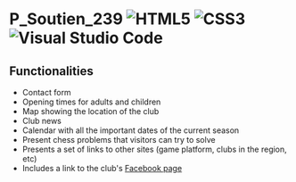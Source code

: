 # P_Soutien_239 ![HTML5](https://img.shields.io/badge/html5-%23E34F26.svg?style=for-the-badge&logo=html5&logoColor=white) ![CSS3](https://img.shields.io/badge/css3-%231572B6.svg?style=for-the-badge&logo=css3&logoColor=white) ![Visual Studio Code](https://img.shields.io/badge/Visual%20Studio%20Code-0078d7.svg?style=for-the-badge&logo=visual-studio-code&logoColor=white)

## Functionalities

- Contact form
- Opening times for adults and children
- Map showing the location of the club
- Club news
- Calendar with all the important dates of the current season
- Present chess problems that visitors can try to solve
- Presents a set of links to other sites (game platform, clubs in the region, etc)
- Includes a link to the club's [Facebook page](https://www.facebook.com/PontarlierEchecs/)
